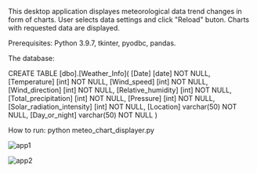 This desktop application displayes meteorological data trend changes in form of charts.
User selects data settings and click "Reload" buton.
Charts with requested data are displayed.

Prerequisites:
Python 3.9.7,
tkinter,
pyodbc,
pandas.

The database:

CREATE TABLE [dbo].[Weather_Info]( 
[Date] [date] NOT NULL,
[Temperature] [int] NOT NULL,
[Wind_speed] [int] NOT NULL, 
[Wind_direction] [int] NOT NULL,
[Relative_humidity] [int] NOT NULL,
[Total_precipitation] [int] NOT NULL,
[Pressure] [int] NOT NULL,
[Solar_radiation_intensity] [int] NOT NULL,
[Location] varchar(50) NOT NULL,
[Day_or_night] varchar(50) NOT NULL
)

How to run:
python meteo_chart_displayer.py




![app1](https://user-images.githubusercontent.com/89083426/164944717-38cd0d57-8399-4645-97f7-71cc823a2890.png)

![app2](https://user-images.githubusercontent.com/89083426/164944719-5f169ed5-62bf-455b-a48c-3f4135c7b080.png)



